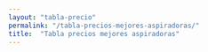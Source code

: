 ```yaml
---
layout: "tabla-precio"
permalink: "/tabla-precios-mejores-aspiradoras/"
title:  "Tabla precios mejores aspiradoras"
---
```

